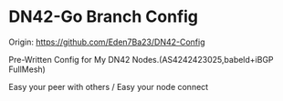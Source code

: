 # DN42-Go Branch Config
Origin: https://github.com/Eden7Ba23/DN42-Config

Pre-Written Config for My DN42 Nodes.(AS4242423025,babeld+iBGP FullMesh)

Easy your peer with others / Easy your node connect

